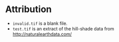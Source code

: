 # Attribution

* `invalid.tif` is a blank file.
* `test.tif` is an extract of the hill-shade data from http://naturalearthdata.com/

